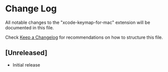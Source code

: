 # Change Log

All notable changes to the "xcode-keymap-for-mac" extension will be documented in this file.

Check [Keep a Changelog](http://keepachangelog.com/) for recommendations on how to structure this file.

## [Unreleased]

- Initial release
